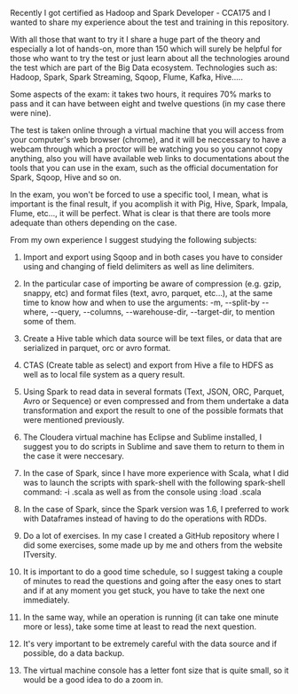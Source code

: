 Recently I got certified as Hadoop and Spark Developer - CCA175 and I wanted to share my experience about the test and training in this repository.

With all those that want to try it I share a huge part of the theory and especially a lot of hands-on, more than 150 which will surely be helpful for those who want to try the test or just learn about all the technologies around the test which are part of the Big Data ecosystem.
Technologies such as: Hadoop, Spark, Spark Streaming, Sqoop, Flume, Kafka, Hive.....

Some aspects of the exam: it takes two hours, it requires 70% marks to pass and it can have between eight and twelve questions (in my case there were nine).

The test is taken online through a virtual machine that you will access from your computer's web browser (chrome), and it will be neccessary to have a webcam through which a proctor will be watching you so you cannot copy anything, also you will have available web links to documentations about the tools that you can use in the exam, such as the official documentation for Spark, Sqoop, Hive and so on.

In the exam, you won't be forced to use a specific tool, I mean, what is important is the final result, if you acomplish it with Pig, Hive, Spark, Impala, Flume, etc..., it will be perfect. What is clear is that there are tools more adequate than others depending on the case.

From my own experience I suggest studying the following subjects:

1) Import and export using Sqoop and in both cases you have to consider using and changing of field delimiters as well as line delimiters.

2) In the particular case of importing be aware of compression (e.g. gzip, snappy, etc) and format files (text, avro, parquet, etc...), at the same time to know how and when to use the arguments: -m, --split-by --where, --query, --columns, --warehouse-dir, --target-dir, to mention some of them.

3) Create a Hive table which data source will be text files, or data that are serialized in parquet, orc or avro format.

4) CTAS (Create table as select) and export from Hive a file to HDFS as well as to local file system as a query result.

5) Using Spark to read data in several formats (Text, JSON, ORC, Parquet, Avro or Sequence) or even compressed and from them undertake a data transformation and export the result to one of the possible formats that were mentioned previously.

6) The Cloudera virtual machine has Eclipse and Sublime installed, I suggest you to do scripts in Sublime and save them to return to them in the case it were neccesary.

7) In the case of Spark, since I have more experience with Scala, what I did was to launch the scripts with spark-shell with the following spark-shell command: -i <file>.scala as well as from the console using :load <file>.scala

8) In the case of Spark, since the Spark version was 1.6, I preferred to work with Dataframes instead of having to do the operations with RDDs.

9) Do a lot of exercises. In my case I created a GitHub repository where I did some exercises, some made up by me and others from the website ITversity.

10) It is important to do a good time schedule, so I suggest taking a couple of minutes to read the questions and going after the easy ones to start and if at any moment you get stuck, you have to take the next one immediately.

11) In the same way, while an operation is running (it can take one minute more or less), take some time at least to read the next question.

12) It's very important to be extremely careful with the data source and if possible, do a data backup.

13) The virtual machine console has a letter font size that is quite small, so it would be a good idea to do a zoom in.